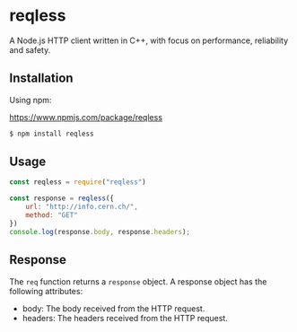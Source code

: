 # reqless
A Node.js HTTP client written in C++, with focus on performance, reliability and safety.

## Installation

Using npm:

https://www.npmjs.com/package/reqless

```bash
$ npm install reqless
```

## Usage
```js
const reqless = require("reqless")

const response = reqless({ 
    url: "http://info.cern.ch/",
    method: "GET"
})
console.log(response.body, response.headers);
```

## Response
The `req` function returns a `response` object.
A response object has the following attributes:
  - body: The body received from the HTTP request.
  - headers: The headers received from the HTTP request.
